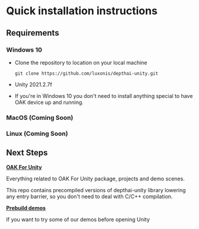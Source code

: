 # Quick installation instructions

## Requirements
### Windows 10
-  Clone the repository to location on your local machine
    ```shell
    git clone https://github.com/luxonis/depthai-unity.git
    ````
- Unity 2021.2.7f

- If you're in Windows 10 you don't need to install anything special to have OAK device up and running.

### MacOS (Coming Soon)

### Linux (Coming Soon)

## Next Steps
**[OAK For Unity](../OAKForUnity/README.md)**

Everything related to OAK For Unity package, projects and demo scenes.

This repo contains precompiled versions of depthai-unity library lowering any entry barrier, so you don't need to deal with C/C++ compilation.

**[Prebuild demos](../prebuild_demos/README.md)**

If you want to try some of our demos before opening Unity
